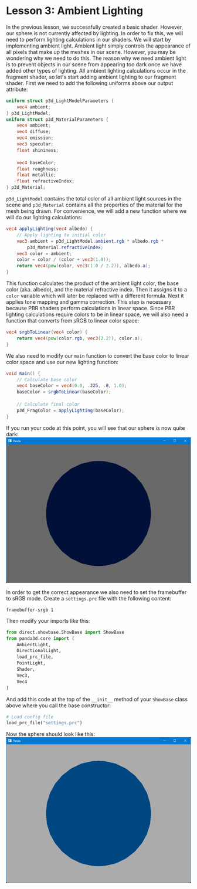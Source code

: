 # Lesson 3: Ambient Lighting

In the previous lesson, we successfully created a basic shader. However, our sphere is not currently affected by lighting. In order to fix this, we will need to perform lighting calculations in our shaders. We will start by implementing ambient light. Ambient light simply controls the appearance of all pixels that make up the meshes in our scene. However, you may be wondering why we need to do this. The reason why we need ambient light is to prevent objects in our scene from appearing too dark once we have added other types of lighting. All ambient lighting calculations occur in the fragment shader, so let's start adding ambient lighting to our fragment shader. First we need to add the following uniforms above our output attribute:
```glsl
uniform struct p3d_LightModelParameters {
    vec4 ambient;
} p3d_LightModel;
uniform struct p3d_MaterialParameters {
    vec4 ambient;
    vec4 diffuse;
    vec4 emission;
    vec3 specular;
    float shininess;
    
    vec4 baseColor;
    float roughness;
    float metallic;
    float refractiveIndex;
} p3d_Material;
```

`p3d_LightModel` contains the total color of all ambient light sources in the scene and `p3d_Material` contains all the properties of the material for the mesh being drawn. For convenience, we will add a new function where we will do our lighting calculations:
```glsl
vec4 applyLighting(vec4 albedo) {
    // Apply lighting to initial color
    vec3 ambient = p3d_LightModel.ambient.rgb * albedo.rgb * 
        p3d_Material.refractiveIndex;
    vec3 color = ambient;
    color = color / (color + vec3(1.0));
    return vec4(pow(color, vec3(1.0 / 2.2)), albedo.a);
}
```

This function calculates the product of the ambient light color, the base color (aka. albedo), and the material refractive index. Then it assigns it to a `color` variable which will later be replaced with a different formula. Next it applies tone mapping and gamma correction. This step is necessary because PBR shaders perform calculations in linear space. Since PBR lighting calculations require colors to be in linear space, we will also need a function that converts from sRGB to linear color space:
```glsl
vec4 srgbToLinear(vec4 color) {
    return vec4(pow(color.rgb, vec3(2.2)), color.a);
}
```

We also need to modify our `main` function to convert the base color to linear color space and use our new lighting function:
```glsl
void main() {
    // Calculate base color
    vec4 baseColor = vec4(0.0, .225, .8, 1.0);
    baseColor = srgbToLinear(baseColor);

    // Calculate final color
    p3d_FragColor = applyLighting(baseColor);
}
```

If you run your code at this point, you will see that our sphere is now quite dark:
![ambient sphere](https://github.com/Cybermals/panda3d-shader-tutorials/blob/main/pbr/03-ambient_lighting/screenshots/01-ambient_sphere.png?raw=true)

In order to get the correct appearance we also need to set the framebuffer to sRGB mode. Create a `settings.prc` file with the following content:
```
framebuffer-srgb 1
```

Then modify your imports like this:
```python
from direct.showbase.ShowBase import ShowBase
from panda3d.core import (
    AmbientLight,
    DirectionalLight,
    load_prc_file,
    PointLight,
    Shader,
    Vec3,
    Vec4
)
```

And add this code at the top of the `__init__` method of your `ShowBase` class above where you call the base constructor:
```python
# Load config file
load_prc_file("settings.prc")
```

Now the sphere should look like this:
![srgb framebuffer](https://github.com/Cybermals/panda3d-shader-tutorials/blob/main/pbr/03-ambient_lighting/screenshots/02-srgb_framebuffer.png?raw=true)
